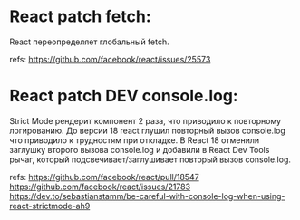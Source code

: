 # React patch fetch:

React переопределяет глобальный fetch.

refs:
https://github.com/facebook/react/issues/25573

# React patch DEV console.log:

Strict Mode рендерит компонент 2 раза, что приводило к повторному логированию. До версии 18 react глушил повторный вызов console.log что приводило к трудностям при откладке. В React 18 отменили заглушку второго вызова console.log и добавили в React Dev Tools рычаг, который подсвечивает/заглушивает повторый вызов console.log.

refs:
https://github.com/facebook/react/pull/18547
https://github.com/facebook/react/issues/21783
https://dev.to/sebastianstamm/be-careful-with-console-log-when-using-react-strictmode-ah9

